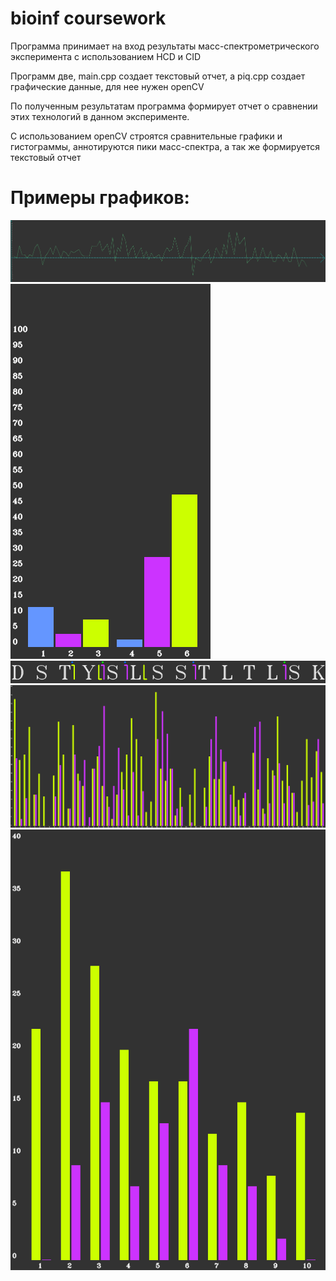 # bioinf coursework
Программа принимает на вход результаты масс-спектрометрического эксперимента с использованием HCD и CID

Программ две, main.cpp создает текстовый отчет, а piq.cpp создает графические данные, для нее нужен openCV

По полученным результатам программа формирует отчет о сравнении этих технологий в данном эксперименте.

С использованием openCV строятся сравнительные графики и гистограммы, аннотируются пики масс-спектра, а так же формируется текстовый отчет

# Примеры графиков:
![alt text](https://github.com/Hotckiss/bio/blob/master/results/part_one/orders.png)
![alt text](https://github.com/Hotckiss/bio/blob/master/results/part_two_annotations/%D0%94%D0%BE%D0%BB%D1%8F%20%D0%BE%D0%B1%D0%BD%D0%B0%D1%80%D1%83%D0%B6%D0%B5%D0%BD%D0%BD%D1%8B%D1%85%20%D0%BF%D0%B8%D0%BA%D0%BE%D0%B2/hex_total.png)
![alt text](https://github.com/Hotckiss/bio/blob/master/results/part_two_annotations/%D0%9E%D0%B1%D0%BD%D0%B0%D1%80%D1%83%D0%B6%D0%B5%D0%BD%D0%BD%D1%8B%D0%B5%20%D0%BF%D0%B8%D0%BA%D0%B8(%D1%80%D0%B0%D0%B7%D1%80%D0%B5%D0%B7%D1%8B)/pictures/1463_1464.png)
![alt text](https://github.com/Hotckiss/bio/blob/master/results/part_two_annotations/%D0%94%D0%BE%D0%BB%D0%B8%20%D1%80%D0%B0%D0%B7%D1%80%D0%B5%D0%B7%D0%BE%D0%B2%20%D0%BF%D0%BE%20%D0%BA%D0%B0%D0%B6%D0%B4%D0%BE%D0%BC%D1%83%20%D0%BF%D0%B5%D0%BF%D1%82%D0%B8%D0%B4%D1%83/percentage_for_each_div_total.png)
![alt text](https://github.com/Hotckiss/bio/blob/master/results/part_two_annotations/%D0%93%D0%B8%D1%81%D1%82%D0%BE%D0%B3%D1%80%D0%B0%D0%BC%D0%BC%D1%8B%20%D1%80%D0%B0%D0%B7%D1%80%D0%B5%D0%B7%D0%BE%D0%B2%20%D0%B4%D0%BB%D1%8F%20%D0%B1%D0%BB%D0%B8%D0%B7%D0%BA%D0%B8%D1%85%20%D0%B4%D0%BB%D0%B8%D0%BD/pictures/close_gist_18_21.png)
